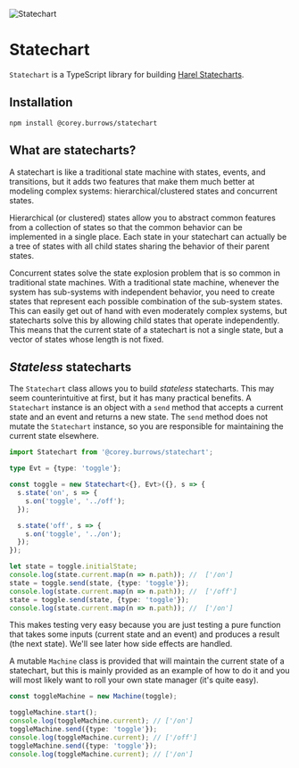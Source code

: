 ![Statechart](https://cdn.rawgit.com/burrows/statechart/90b94a845e1d7bed6707576a0cf4c1bb1baad1b6/logo.svg)

# Statechart

`Statechart` is a TypeScript library for building [Harel Statecharts](https://en.wikipedia.org/wiki/State_diagram#Harel_statechart).

## Installation

```
npm install @corey.burrows/statechart
```

## What are statecharts?

A statechart is like a traditional state machine with states, events, and
transitions, but it adds two features that make them much better at modeling
complex systems: hierarchical/clustered states and concurrent states.

Hierarchical (or clustered) states allow you to abstract common features from a
collection of states so that the common behavior can be implemented in a single
place. Each state in your statechart can actually be a tree of states with all
child states sharing the behavior of their parent states.

Concurrent states solve the state explosion problem that is so common in
traditional state machines. With a traditional state machine, whenever the
system has sub-systems with independent behavior, you need to create states that
represent each possible combination of the sub-system states. This can easily
get out of hand with even moderately complex systems, but statecharts solve this
by allowing child states that operate independently. This means that the current
state of a statechart is not a single state, but a vector of states whose length
is not fixed.

## _Stateless_ statecharts

The `Statechart` class allows you to build _stateless_ statecharts. This may
seem counterintuitive at first, but it has many practical benefits. A
`Statechart` instance is an object with a `send` method that accepts a current
state and an event and returns a new state. The `send` method does not mutate
the `Statechart` instance, so you are responsible for maintaining the current
state elsewhere.

```typescript
import Statechart from '@corey.burrows/statechart';

type Evt = {type: 'toggle'};

const toggle = new Statechart<{}, Evt>({}, s => {
  s.state('on', s => {
    s.on('toggle', '../off');
  });

  s.state('off', s => {
    s.on('toggle', '../on');
  });
});

let state = toggle.initialState;
console.log(state.current.map(n => n.path)); //  ['/on']
state = toggle.send(state, {type: 'toggle'});
console.log(state.current.map(n => n.path)); //  ['/off']
state = toggle.send(state, {type: 'toggle'});
console.log(state.current.map(n => n.path)); //  ['/on']
```

This makes testing very easy because you are just testing a pure function that
takes some inputs (current state and an event) and produces a result (the next
state). We'll see later how side effects are handled.

A mutable `Machine` class is provided that will maintain the
current state of a statechart, but this is mainly provided as an example of how
to do it and you will most likely want to roll your own state manager (it's
quite easy).

```typescript
const toggleMachine = new Machine(toggle);

toggleMachine.start();
console.log(toggleMachine.current); // ['/on']
toggleMachine.send({type: 'toggle'});
console.log(toggleMachine.current); // ['/off']
toggleMachine.send({type: 'toggle'});
console.log(toggleMachine.current); // ['/on']
```
